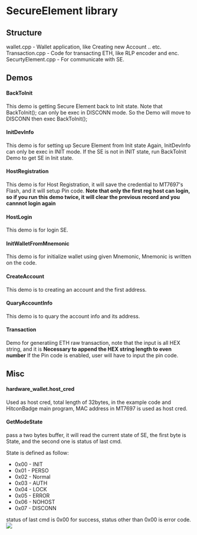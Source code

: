 # SecureElement library

## Structure

wallet.cpp - Wallet application, like Creating new Account .. etc.  
Transaction.cpp - Code for transacting ETH, like RLP encoder and enc.  
SecurtyElement.cpp - For communicate with SE.   

## Demos

#### BackToInit
This demo is getting Secure Element back to Init state.
Note that BackToInit(); can only be exec in DISCONN mode.
So the Demo will move to DISCONN then exec BackToInit();

#### InitDevInfo
This demo is for setting up Secure Element from Init state
Again, InitDevInfo can only be exec in INIT mode. 
If the SE is not in INIT state, run BackToInit Demo to get SE in Init state.

#### HostRegistration
This demo is for Host Registration, it will save the credential to MT7697's Flash, and it will setup Pin code.
**Note that only the first reg host can login, so if you run this demo twice, it will clear the previous record and you cannnot login again**

#### HostLogin
This demo is for login SE.

#### InitWalletFromMnemonic
This demo is for initialize wallet using given Mnemonic, Mnemonic is written on the code.

#### CreateAccount
This demo is to creating an account and the first address.

#### QuaryAccountInfo
This demo is to quary the account info and its address.

#### Transaction
Demo for generatiing ETH raw transaction, note that the input is all HEX string, and it is **Necessary to append the HEX string length to even number**
If the Pin code is enabled, user will have to input the pin code.

## Misc

#### hardware_wallet.host_cred
Used as host cred, total length of 32bytes, in the example code and HitconBadge main program, MAC address in MT7697 is used as host cred.

#### GetModeState
pass a two bytes buffer, it will read the current state of SE,
the first byte is State, and the second one is status of last cmd.

State is defined as follow:
* 0x00 - INIT
* 0x01 - PERSO
* 0x02 - Normal
* 0x03 - AUTH
* 0x04 - LOCK
* 0x05 - ERROR
* 0x06 - NOHOST
* 0x07 - DISCONN

status of last cmd is 0x00 for success, status other than 0x00 is error code.
![](https://i.imgur.com/grEfyjS.png)
